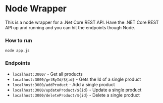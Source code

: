 # Node Wrapper

This is a node wrapper for a .Net Core REST API. Have the .NET Core REST API up and running and you can hit the endpoints though Node.

### How to run
`node app.js`

### Endpoints

- `localhost:3000/` - Get all products
- `localhost:3000/getById/${id}` - Gets the Id of a single product
- `localhost:3000/addProduct` - Add a single product
- `localhost:3000/updateProduct/${id}` - Update a single product
- `localhost:3000/deleteProduct/${id}` - Delete a single product
